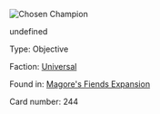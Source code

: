 
![Chosen Champion](https://warhammerunderworlds.com/wp-content/uploads/sites/6/2018/03/244_ENG.png)

undefined

Type: Objective

Faction: [Universal](/factions/universal.md)

Found in: [Magore's Fiends Expansion](/locations/magores-fiends-expansion.md)

Card number: 244
